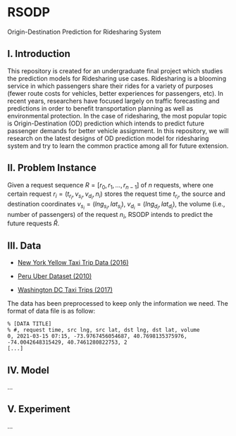 # RSODP
Origin-Destination Prediction for Ridesharing System



## I. Introduction

This repository is created for an undergraduate final project which studies the prediction models for Ridesharing use cases. Ridesharing is a blooming service in which passengers share their rides for a variety of purposes (fewer route costs for vehicles, better experiences for passengers, etc). In recent years, researchers have focused largely on traffic forecasting and predictions in order to benefit transportation planning as well as environmental protection. In the case of ridesharing, the most popular topic is Origin-Destination (OD) prediction which intends to predict future passenger demands for better vehicle assignment. In this repository, we will research on the latest designs of OD prediction model for ridesharing system and try to learn the common practice among all for future extension.



## II. Problem Instance

Given a request sequence $R = [r_0, r_1, \dots, r_{n - 1}]$ of $n$ requests, where one certain request $r_i = (t_{r_i}, v_{s_i}, v_{d_i}, n_i)$ stores the request time $t_{r_i}$, the source and destination coordinates $v_{s_i} = (lng_{s_i}, lat_{s_i})$, $v_{d_i} = (lng_{d_i}, lat_{d_i})$, the volume (i.e., number of passengers) of the request $n_i$, RSODP intends to predict the future requests $\hat{R}$.



## III. Data

-   [New York Yellow Taxi Trip Data (2016)](https://www.kaggle.com/vishnurapps/newyork-taxi-demand)

-   [Peru Uber Dataset (2010)](https://www.kaggle.com/marcusrb/uber-peru-dataset)
-   [Washington DC Taxi Trips (2017)](https://www.kaggle.com/bvc5283/dc-taxi-trips)

The data has been preprocessed to keep only the information we need. The format of data file is as follow:

```pseudocode
% [DATA TITLE]
% #, request time, src lng, src lat, dst lng, dst lat, volume
0, 2021-03-15 07:15, -73.9767456054687, 40.7698135375976, -74.0042648315429, 40.7461280822753, 2
[...]
```



## IV. Model

…



## V. Experiment

…